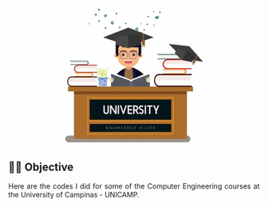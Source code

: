 <h1 align="center">
    <img alt="Study Background" src="image/photo.jpg" />
</h1>

## 🧑‍💻 Objective

<div style="text-align: justify">
Here are the codes I did for some of the Computer Engineering courses at the University of Campinas - UNICAMP.
